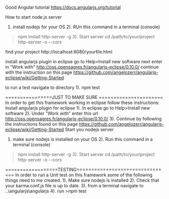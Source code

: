 Good Angular tutorial
https://docs.angularjs.org/tutorial

How to start node.js server
1) install nodejs for your OS
2). RUn this command in a terminal (console)
> npm install http-server -g
3). Start server
> cd /path/to/your/project
> http-server -o --cors

find your project 
http://localhost:8080/yourfile.html

install angularjs plugin
in eclipse go to Help>Install new software
next enter in "Work with" http://oss.opensagres.fr/angularjs-eclipse/0.10.0/
continue with the instruction on this page
https://github.com/angelozerr/angularjs-eclipse/wiki/Getting-Started

to run a test
navigate to directory
1). npm test


================JUST TO MAKE SURE ======================
In order to get this framework working in eclipse follow these instructions:
Install angularjs plugin for eclipse
1). In eclipse go to Help>Install new software
2). Under "Work with" enter this url http://oss.opensagres.fr/angularjs-eclipse/0.10.0/
3). Continue by following the instructions found on this page https://github.com/angelozerr/angularjs-eclipse/wiki/Getting-Started
Start you nodejs server
1) make sure nodejs is installed on your OS
2). Run this command in a terminal (console)
> npm install http-server -g
3). Start server
> cd /path/to/your/project
> http-server -o --cors

==================TESTING================================
In order to run a Unit test on this framework some of the following things need to me created.
1). Make sure nodejs is installed
2). Check that your karma.conf.js file is up to date.
3). from a terminal navigate to ..\angularjs\angularjs
4). run >npm test